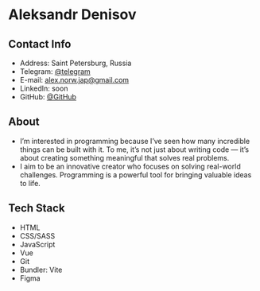 # Aleksandr Denisov 


## Contact Info

 - Address: Saint Petersburg, Russia
 - Telegram: [@telegram](https://t.me/Norw_Jap_Can)
 - E-mail: alex.norw.jap@gmail.com
 - LinkedIn: soon
 - GitHub: [@GitHub](https://github.com/alexnorwjap)

## About

- I’m interested in programming because I’ve seen how many incredible things can be built with it.
To me, it’s not just about writing code — it’s about creating something meaningful that solves real problems.
- I aim to be an innovative creator who focuses on solving real-world challenges. Programming is a powerful tool for bringing valuable ideas to life.

## Tech Stack
- HTML
- CSS/SASS
- JavaScript
- Vue
- Git
- Bundler: Vite
- Figma
